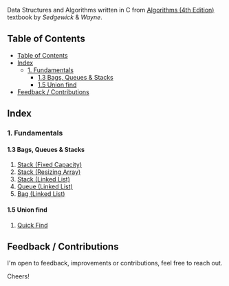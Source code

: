 
Data Structures and Algorithms written in C from [Algorithms (4th Edition)](https://algs4.cs.princeton.edu/home/) textbook by *Sedgewick* & *Wayne*.

## Table of Contents

- [Table of Contents](#table-of-contents)
- [Index](#index)
  - [1. Fundamentals](#1-fundamentals)
    - [1.3 Bags, Queues \& Stacks](#13-bags-queues--stacks)
    - [1.5 Union find](#15-union-find)
- [Feedback / Contributions](#feedback--contributions)

## Index

### 1. Fundamentals

#### 1.3 Bags, Queues & Stacks

1. [Stack (Fixed Capacity)](./src/stack_fixed_capacity.c)
1. [Stack (Resizing Array)](./src/stack_resizing_array.c)
1. [Stack (Linked List)](./src/stack_linked_list.c)
1. [Queue (Linked List)](./src/queue_linked_list.c)
1. [Bag (Linked List)](./src/bag_linked.c)

#### 1.5 Union find

1. [Quick Find](./src/quick_find.c)

## Feedback / Contributions

I'm open to feedback, improvements or contributions, feel free to reach out.

Cheers!
